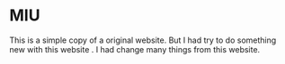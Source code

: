 # MIU
This is a simple copy of a original website. But I had try to do something new with this website . I had change many things from this website.
